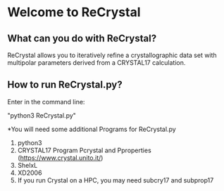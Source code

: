 # Welcome to ReCrystal

## What can you do with ReCrystal?
ReCrystal allows you to iteratively refine a crystallographic data set with multipolar parameters derived from a CRYSTAL17 calculation. 

## How to run ReCrystal.py?
Enter in the command line:

"python3 ReCrystal.py"

*You will need some additional Programs for ReCrystal.py
1. python3 
2. CRYSTAL17 Program Pcrystal and Pproperties (https://www.crystal.unito.it/)
3. ShelxL 
4. XD2006 
5. If you run Crystal on a HPC, you may need subcry17 and subprop17
